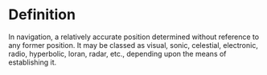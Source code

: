 # Definition

In navigation, a relatively accurate position determined without
reference to any former position. It may be classed as visual, sonic,
celestial, electronic, radio, hyperbolic, loran, radar, etc., depending
upon the means of establishing it.

